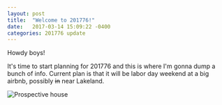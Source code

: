```yaml
---
layout: post
title:  "Welcome to 201776!"
date:   2017-03-14 15:09:22 -0400
categories: 201776 update
---
```

Howdy boys!

It's time to start planning for 201776 and this is where I'm gonna dump a bunch of info. Current plan is that it will be labor day weekend at a big airbnb, possibly <s>in</s> near Lakeland.

![Prospective house](https://a0.muscache.com/im/pictures/2a42a05e-ab4d-4a56-a6f9-d438c762a514.jpg?aki_policy=xx_large)
